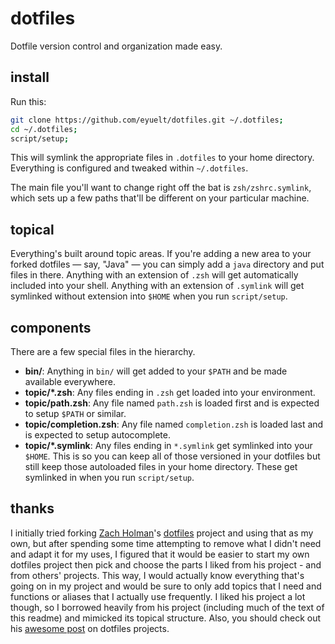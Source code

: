 dotfiles
========

Dotfile version control and organization made easy.

## install

Run this:

```sh
git clone https://github.com/eyuelt/dotfiles.git ~/.dotfiles;
cd ~/.dotfiles;
script/setup;
```

This will symlink the appropriate files in `.dotfiles` to your home directory.
Everything is configured and tweaked within `~/.dotfiles`.

The main file you'll want to change right off the bat is `zsh/zshrc.symlink`,
which sets up a few paths that'll be different on your particular machine.

## topical

Everything's built around topic areas. If you're adding a new area to your
forked dotfiles — say, "Java" — you can simply add a `java` directory and put
files in there. Anything with an extension of `.zsh` will get automatically
included into your shell. Anything with an extension of `.symlink` will get
symlinked without extension into `$HOME` when you run `script/setup`.

## components

There are a few special files in the hierarchy.

- **bin/**: Anything in `bin/` will get added to your `$PATH` and be made
  available everywhere.
- **topic/\*.zsh**: Any files ending in `.zsh` get loaded into your
  environment.
- **topic/path.zsh**: Any file named `path.zsh` is loaded first and is
  expected to setup `$PATH` or similar.
- **topic/completion.zsh**: Any file named `completion.zsh` is loaded
  last and is expected to setup autocomplete.
- **topic/\*.symlink**: Any files ending in `*.symlink` get symlinked into
  your `$HOME`. This is so you can keep all of those versioned in your dotfiles
  but still keep those autoloaded files in your home directory. These get
  symlinked in when you run `script/setup`.

## thanks

I initially tried forking [Zach Holman](http://github.com/holman)'s
[dotfiles](http://github.com/holman/dotfiles) project and using that as my own,
but after spending some time attempting to remove what I didn't need and adapt it
for my uses, I figured that it would be easier to start my own dotfiles project
then pick and choose the parts I liked from his project - and from others'
projects. This way, I would actually know everything that's going on in my project
and would be sure to only add topics that I need and functions or aliases that I
actually use frequently. I liked his project a lot though, so I borrowed heavily
from his project (including much of the text of this readme) and mimicked its
topical structure. Also, you should check out his
[awesome post](http://zachholman.com/2010/08/dotfiles-are-meant-to-be-forked/)
on dotfiles projects.
